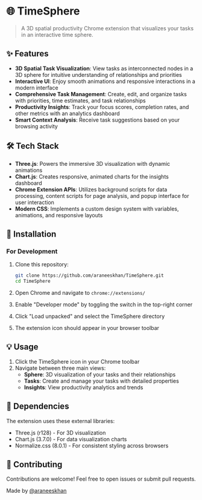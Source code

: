 # 🌐 TimeSphere

> A 3D spatial productivity Chrome extension that visualizes your tasks in an interactive time sphere.

## ✨ Features

- **3D Spatial Task Visualization**: View tasks as interconnected nodes in a 3D sphere for intuitive understanding of relationships and priorities
- **Interactive UI**: Enjoy smooth animations and responsive interactions in a modern interface
- **Comprehensive Task Management**: Create, edit, and organize tasks with priorities, time estimates, and task relationships
- **Productivity Insights**: Track your focus scores, completion rates, and other metrics with an analytics dashboard
- **Smart Context Analysis**: Receive task suggestions based on your browsing activity

## 🛠️ Tech Stack

- **Three.js**: Powers the immersive 3D visualization with dynamic animations
- **Chart.js**: Creates responsive, animated charts for the insights dashboard
- **Chrome Extension APIs**: Utilizes background scripts for data processing, content scripts for page analysis, and popup interface for user interaction
- **Modern CSS**: Implements a custom design system with variables, animations, and responsive layouts

## 🚀 Installation

### For Development

1. Clone this repository:
   ```bash
   git clone https://github.com/araneeskhan/TimeSphere.git
   cd TimeSphere
   ```

2. Open Chrome and navigate to `chrome://extensions/`

3. Enable "Developer mode" by toggling the switch in the top-right corner

4. Click "Load unpacked" and select the TimeSphere directory

5. The extension icon should appear in your browser toolbar


## 💡 Usage

1. Click the TimeSphere icon in your Chrome toolbar
2. Navigate between three main views:
   - **Sphere**: 3D visualization of your tasks and their relationships
   - **Tasks**: Create and manage your tasks with detailed properties
   - **Insights**: View productivity analytics and trends

## 🧩 Dependencies

The extension uses these external libraries:

- Three.js (r128) - For 3D visualization
- Chart.js (3.7.0) - For data visualization charts
- Normalize.css (8.0.1) - For consistent styling across browsers

## 🤝 Contributing

Contributions are welcome! Feel free to open issues or submit pull requests.

Made by [@araneeskhan](https://github.com/araneeskhan)
